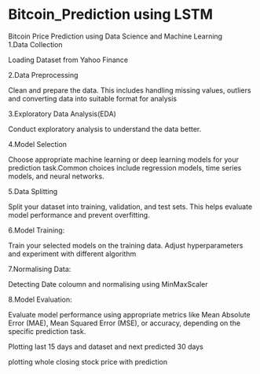 # Bitcoin_Prediction using LSTM
Bitcoin  Price Prediction using Data Science and Machine Learning<br>
1.Data Collection
<p>Loading Dataset from Yahoo Finance<p>
2.Data Preprocessing
  <p>Clean and prepare the data. 
   This includes handling missing values,
  outliers and converting data into suitable format 
   for analysis<p>
3.Exploratory Data Analysis(EDA)<br>
<p>Conduct exploratory analysis to understand  the data better.<p>
4.Model Selection
<p>Choose appropriate machine learning or deep learning models for
 your prediction task.Common choices include regression models, 
 time series models,
 and neural networks.<p>
5.Data Splitting<br>
<p>Split your dataset into training, validation, and test sets. 
 This helps evaluate model performance and prevent overfitting.<p>
6.Model Training: <br>
<p>Train your selected models on the training data. 
  Adjust hyperparameters and experiment with different algorithm<p>
7.Normalising Data:<br>
  <p>Detecting Date coloumn and normalising using MinMaxScaler<p> 
8.Model Evaluation:<br>
<p>Evaluate model performance using appropriate metrics 
 like Mean Absolute Error (MAE), 
 Mean Squared Error (MSE), or accuracy, depending on the specific 
 prediction task.<p>
 Plotting last 15 days and dataset and next predicted 30 days<br>
<p>plotting whole closing stock price with prediction<p>
